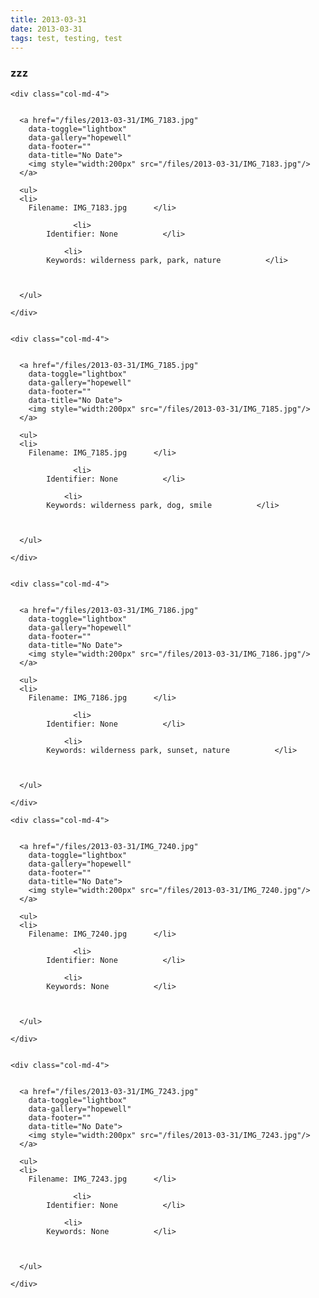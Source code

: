 ```yaml
---
title: 2013-03-31
date: 2013-03-31
tags: test, testing, test 
---
```



<h3>zzz</h3>
 
  <div class="row">

  
   
    <div class="col-md-4">
     

      <a href="/files/2013-03-31/IMG_7183.jpg" 
        data-toggle="lightbox" 
        data-gallery="hopewell" 
        data-footer="" 
        data-title="No Date">
        <img style="width:200px" src="/files/2013-03-31/IMG_7183.jpg"/>
      </a>

      <ul>
      <li>
        Filename: IMG_7183.jpg      </li>
     
                  <li>
            Identifier: None          </li>
     
                <li>
            Keywords: wilderness park, park, nature          </li>
     
      
      
      </ul>

    </div>
  
   
    <div class="col-md-4">
     

      <a href="/files/2013-03-31/IMG_7185.jpg" 
        data-toggle="lightbox" 
        data-gallery="hopewell" 
        data-footer="" 
        data-title="No Date">
        <img style="width:200px" src="/files/2013-03-31/IMG_7185.jpg"/>
      </a>

      <ul>
      <li>
        Filename: IMG_7185.jpg      </li>
     
                  <li>
            Identifier: None          </li>
     
                <li>
            Keywords: wilderness park, dog, smile          </li>
     
      
      
      </ul>

    </div>
  
   
    <div class="col-md-4">
     

      <a href="/files/2013-03-31/IMG_7186.jpg" 
        data-toggle="lightbox" 
        data-gallery="hopewell" 
        data-footer="" 
        data-title="No Date">
        <img style="width:200px" src="/files/2013-03-31/IMG_7186.jpg"/>
      </a>

      <ul>
      <li>
        Filename: IMG_7186.jpg      </li>
     
                  <li>
            Identifier: None          </li>
     
                <li>
            Keywords: wilderness park, sunset, nature          </li>
     
      
      
      </ul>

    </div>
  </div>

 
  <div class="row">

  
   
    <div class="col-md-4">
     

      <a href="/files/2013-03-31/IMG_7240.jpg" 
        data-toggle="lightbox" 
        data-gallery="hopewell" 
        data-footer="" 
        data-title="No Date">
        <img style="width:200px" src="/files/2013-03-31/IMG_7240.jpg"/>
      </a>

      <ul>
      <li>
        Filename: IMG_7240.jpg      </li>
     
                  <li>
            Identifier: None          </li>
     
                <li>
            Keywords: None          </li>
     
      
      
      </ul>

    </div>
  
   
    <div class="col-md-4">
     

      <a href="/files/2013-03-31/IMG_7243.jpg" 
        data-toggle="lightbox" 
        data-gallery="hopewell" 
        data-footer="" 
        data-title="No Date">
        <img style="width:200px" src="/files/2013-03-31/IMG_7243.jpg"/>
      </a>

      <ul>
      <li>
        Filename: IMG_7243.jpg      </li>
     
                  <li>
            Identifier: None          </li>
     
                <li>
            Keywords: None          </li>
     
      
      
      </ul>

    </div>
  </div>


